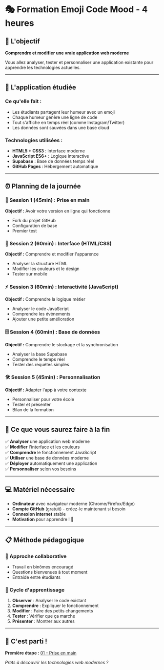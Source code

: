 # 🎭 Formation Emoji Code Mood - 4 heures

## 🎯 L'objectif
**Comprendre et modifier une vraie application web moderne**

Vous allez analyser, tester et personnaliser une application existante pour apprendre les technologies actuelles.

---

## 📱 L'application étudiée

### **Ce qu'elle fait :**
- Les étudiants partagent leur humeur avec un emoji
- Chaque humeur génère une ligne de code
- Tout s'affiche en temps réel (comme Instagram/Twitter)
- Les données sont sauvées dans une base cloud

### **Technologies utilisées :**
- **HTML5 + CSS3** : Interface moderne
- **JavaScript ES6+** : Logique interactive  
- **Supabase** : Base de données temps réel
- **GitHub Pages** : Hébergement automatique

---

## ⏰ Planning de la journée

### **🚀 Session 1 (45min) : Prise en main**
**Objectif :** Avoir votre version en ligne qui fonctionne
- Fork du projet GitHub
- Configuration de base
- Premier test

### **🎨 Session 2 (60min) : Interface (HTML/CSS)**
**Objectif :** Comprendre et modifier l'apparence
- Analyser la structure HTML
- Modifier les couleurs et le design
- Tester sur mobile

### **⚡ Session 3 (60min) : Interactivité (JavaScript)**
**Objectif :** Comprendre la logique métier
- Analyser le code JavaScript
- Comprendre les événements
- Ajouter une petite amélioration

### **🗄️ Session 4 (60min) : Base de données**
**Objectif :** Comprendre le stockage et la synchronisation
- Analyser la base Supabase
- Comprendre le temps réel
- Tester des requêtes simples

### **🛠️ Session 5 (45min) : Personnalisation**
**Objectif :** Adapter l'app à votre contexte
- Personnaliser pour votre école
- Tester et présenter
- Bilan de la formation

---

## 🎯 Ce que vous saurez faire à la fin

✅ **Analyser** une application web moderne  
✅ **Modifier** l'interface et les couleurs  
✅ **Comprendre** le fonctionnement JavaScript  
✅ **Utiliser** une base de données moderne  
✅ **Déployer** automatiquement une application  
✅ **Personnaliser** selon vos besoins  

---

## 💻 Matériel nécessaire

- **Ordinateur** avec navigateur moderne (Chrome/Firefox/Edge)
- **Compte GitHub** (gratuit) - créez-le maintenant si besoin
- **Connexion internet** stable
- **Motivation** pour apprendre ! 🚀

---

## 📋 Méthode pédagogique

### **👥 Approche collaborative**
- Travail en binômes encouragé
- Questions bienvenues à tout moment
- Entraide entre étudiants

### **🔄 Cycle d'apprentissage**
1. **Observer** : Analyser le code existant
2. **Comprendre** : Expliquer le fonctionnement
3. **Modifier** : Faire des petits changements
4. **Tester** : Vérifier que ça marche
5. **Présenter** : Montrer aux autres

---

## 🚀 C'est parti !

**Première étape :** [01 - Prise en main](01-prise-en-main.md)

*Prêts à découvrir les technologies web modernes ?*
